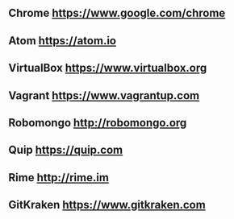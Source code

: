 ## Chrome <https://www.google.com/chrome>

## Atom <https://atom.io>

## VirtualBox <https://www.virtualbox.org>

## Vagrant <https://www.vagrantup.com>

## Robomongo <http://robomongo.org>

## Quip <https://quip.com>

## Rime <http://rime.im>

## GitKraken <https://www.gitkraken.com>
